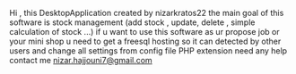 Hi , 
this DesktopApplication created by nizarkratos22 the main goal of this software is stock management (add stock , update, delete , simple calculation of stock ...) 
if u want to use this software as ur propose job or your mini shop u need to get a freesql hosting so it can detected by other users and change all settings from config file PHP extension need any help  contact me nizar.hajjouni7@gmail.com
